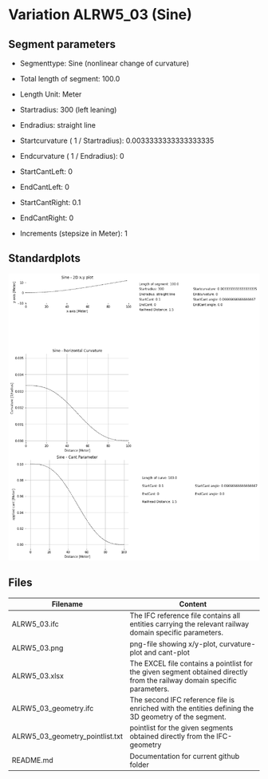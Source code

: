 # Variation ALRW5_03 (Sine)

## Segment parameters

* Segmenttype: Sine (nonlinear change of curvature)

* Total length of segment: 100.0

* Length Unit: Meter

* Startradius: 300 (left leaning)

* Endradius: straight line

* Startcurvature ( 1 / Startradius): 0.0033333333333333335

* Endcurvature ( 1 / Endradius): 0

* StartCantLeft: 0

* EndCantLeft: 0

* StartCantRight: 0.1

* EndCantRight: 0

* Increments (stepsize in Meter): 1

## Standardplots

<img src="./ALRW5_03.png">


## Files


| Filename                      | Content |
| ----------------------------- | --------------------------------------------------------------------------------------------- |
| ALRW5_03.ifc | The IFC reference file contains all entities carrying the relevant railway domain specific parameters. |
| ALRW5_03.png | png-file showing x/y-plot, curvature-plot and cant-plot  |
| ALRW5_03.xlsx | The EXCEL file contains a pointlist for the given segment obtained directly from the railway domain specific parameters.  |
| ALRW5_03_geometry.ifc | The second IFC reference file is enriched with the entities defining the 3D geometry of the segment.  |
| ALRW5_03_geometry_pointlist.txt | pointlist for the given segments obtained directly from the IFC-geometry  |
| README.md | Documentation for current github folder  |


